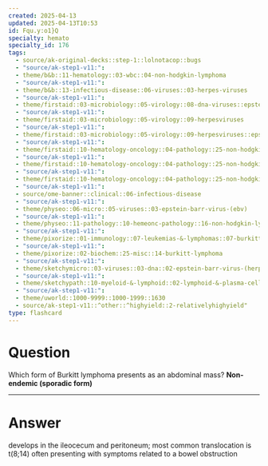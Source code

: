 ```yaml
---
created: 2025-04-13
updated: 2025-04-13T10:53
id: Fqu.y:o1}Q
specialty: hemato
specialty_id: 176
tags:
  - source/ak-original-decks::step-1::lolnotacop::bugs
  - "source/ak-step1-v11:": 
  - theme/b&b::11-hematology::03-wbc::04-non-hodgkin-lymphoma
  - "source/ak-step1-v11:": 
  - theme/b&b::13-infectious-disease::06-viruses::03-herpes-viruses
  - "source/ak-step1-v11:": 
  - theme/firstaid::03-microbiology::05-virology::08-dna-viruses::epstein-barr-virus
  - "source/ak-step1-v11:": 
  - theme/firstaid::03-microbiology::05-virology::09-herpesviruses
  - "source/ak-step1-v11:": 
  - theme/firstaid::03-microbiology::05-virology::09-herpesviruses::epstein-barr-virus
  - "source/ak-step1-v11:": 
  - theme/firstaid::10-hematology-oncology::04-pathology::25-non-hodgkin-lymphoma
  - "source/ak-step1-v11:": 
  - theme/firstaid::10-hematology-oncology::04-pathology::25-non-hodgkin-lymphoma::burkitt-lymphoma
  - "source/ak-step1-v11:": 
  - theme/firstaid::10-hematology-oncology::04-pathology::25-non-hodgkin-lymphoma::burkitt-lymphoma::sporadic
  - "source/ak-step1-v11:": 
  - source/ome-banner::clinical::06-infectious-disease
  - "source/ak-step1-v11:": 
  - theme/physeo::06-micro::05-viruses::03-epstein-barr-virus-(ebv)
  - "source/ak-step1-v11:": 
  - theme/physeo::11-pathology::10-hemeonc-pathology::16-non-hodgkin-lymphoma
  - "source/ak-step1-v11:": 
  - theme/pixorize::01-immunology::07-leukemias-&-lymphomas::07-burkitt-lymphoma
  - "source/ak-step1-v11:": 
  - theme/pixorize::02-biochem::25-misc::14-burkitt-lymphoma
  - "source/ak-step1-v11:": 
  - theme/sketchymicro::03-viruses::03-dna::02-epstein-barr-virus-(herpesviridae)
  - "source/ak-step1-v11:": 
  - theme/sketchypath::10-myeloid-&-lymphoid::02-lymphoid-&-plasma-cell-disorders::03-non-hodgkin-lymphoma
  - "source/ak-step1-v11:": 
  - theme/uworld::1000-9999::1000-1999::1630
  - source/ak-step1-v11::^other::^highyield::2-relativelyhighyield"
type: flashcard
---
```


# Question
Which form of Burkitt lymphoma presents as an abdominal mass?   **Non-endemic (sporadic form)**

---

# Answer
develops in the ileocecum and peritoneum; most common translocation is t(8;14)  often presenting with symptoms related to a bowel obstruction